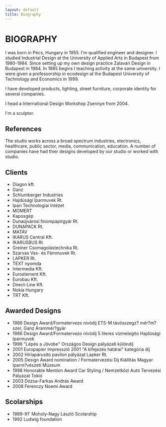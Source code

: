 ```yaml
---
layout: default
title: Biography
---
```


# BIOGRAPHY
I was born in Pécs, Hungary in 1955. I'm qualified engineer and designer. I studied Industrial Design at the University of Applied Arts in Budapest from 1980-1984. Since setting up my own design practice Zalavari Design in Budapest in 1984. In 1985 begins I teaching activity at the same university. I were given a professorship in ecodesign at the Budapest University of Technology and Economics in 1999.

I have developed products, lighting, street furniture, corporate identity for several companies.

I head a International Design Workshop Zsennye from 2004.

I'm a sculptor.

## References
The studio works across a broad spectrum industries, electronics, healthcare, public sector, media, communication, education. A number of companies have had thier designs developed by our studio or worked with studio.

## Clients
- Diagon kft.
- Ganz
- Schlumberger Industries
- Hajdúsági Iparmuvek Rt.
- Ipari Technologiai Intézet
- MOMERT
- Kaposgép
- Dunaújvárosi finompapírgyár Rt.
- DUNAPACK Rt.
- MATÁV
- IKARUS Central Kft.
- IKARUSBUS Rt.
- Greiner Csomagolástechnika Rt.
- Szarvas Vas- és Fémmuvek Rt.
- LAPKER Rt.
- TEXT nyomda
- Intermedia Kft.
- Euroelement Kft.
- Eurobau Kft.
- Direct-Line Kft.
- Nokia Hungary
- TRT Kft.

## Awarded Designs

- 1986 Design Award/Formatervezo nívódíj ETS-M távösszegz? mér?m?szer, Ganz Árammér?gyár
- 1986 Design Award/Formatervezo nívódíj 5 literes vízmelegito Hajdúsági Iparmuvek
- 1996 "Lépés a Jövobe" Országos Design pályázati különdíj
- 2001 Europapier Impresszió 2001 "A kifejezés határai" kategória díj
- 2002 Hirlapárusító pavilon pályázat Lapker Rt.
- 2005 Design Award nomination / Formatervezési Díj Kiállítás Magyar Iparm?vészeti 
Múzeum
- 1998 Honorable Mention Award Car Styling / Nemzetközi Autó Tervezési Pályázat Tokió
- 2003 Dózsa-Farkas András Award
- 2008 Ferenczy Noemi Award

## Scolarships
- 1989-91' Moholy-Nagy László Scolarship
- 1992 Ludwig foundation
